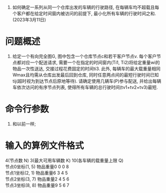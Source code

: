 1. 如何确定一系列从同一个仓库出发的车辆的行驶路径, 在每辆车均不超载且每个客户都在给定时间窗内被访问的前提下, 最小化所有车辆的行驶时间之和. (2023年3月11日)

# 问题概述
1. 给定一个有向完全图G, 图中包含一个仓库节点c和若干客户节点v. 每个客户节点都对应一个配送请求, 需要一个在指定的时间窗内(Ti1, Ti2)将给定重量wi的物品一次性送达, 交接过程花费固定的时间ti3. 此外, 每辆车的最大载重量相同Wmax且均需从仓库出发最后回到仓库, 同时任意两点间的最短行驶时间已知 tij(超时视为到达节点后原地等待). 请确定使用几辆车(P)参与配送, 并给出每辆车依次访问的有序节点列表, 使得所有车辆的总行驶时间(tv1+tv2+tv3)最短.

# 命令行参数
1. 和以前一样; 

# 输入的算例文件格式
4(节点数 N) 3(最大可用车辆数 K) 10(各车辆的载重量上限 Q)  
节点0坐标(1, 5) 物品重量0 0 0 8  
节点1坐标(2, 1) 物品重量6 3 4 5  
节点2坐标(3, 7) 物品重量2 4 5 6  
节点3坐标(8, 8) 物品重量9 5 6 7  





